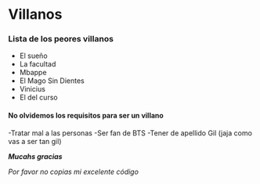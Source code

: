 # Villanos
### Lista de los peores villanos

* El sueño
* La facultad
* Mbappe
* El Mago Sin Dientes
* Vinicius
* El del curso

#### No olvidemos los requisitos para ser un villano
-Tratar mal a las personas
-Ser fan de BTS
-Tener de apellido Gil (jaja como vas a ser tan gil)

***Mucahs gracias*** 

*Por favor no copias mi excelente código*
